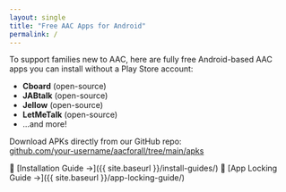 ```yaml
---
layout: single
title: "Free AAC Apps for Android"
permalink: /
---
```


To support families new to AAC, here are fully free Android-based AAC apps you can install without a Play Store account:

- **Cboard** (open-source)  
- **JABtalk** (open-source)  
- **Jellow** (open-source)  
- **LetMeTalk** (open-source)  
- …and more!

Download APKs directly from our GitHub repo:  
[github.com/your-username/aacforall/tree/main/apks](https://github.com/your-username/aacforall/tree/main/apks)

📄 [Installation Guide →]({{ site.baseurl }}/install-guides/)
📄 [App Locking Guide →]({{ site.baseurl }}/app-locking-guide/)
